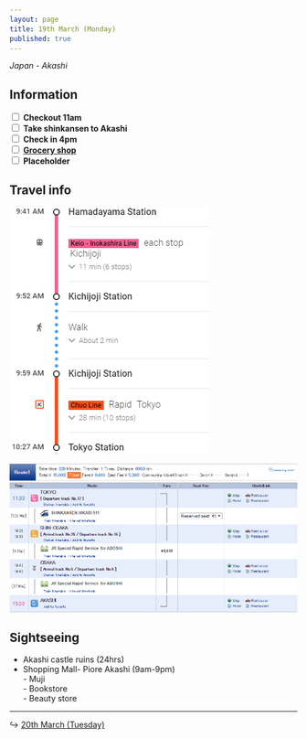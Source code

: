```yaml
---
layout: page
title: 19th March (Monday)
published: true
---
```


*Japan - Akashi*

## Information

<div><input class="box" type="checkbox" name="191" /><label type="text" class="strikethrough"> <b>Checkout 11am</b></label><br /><input class="box" type="checkbox" name="192" /><label type="text" class="strikethrough"> <b>Take shinkansen to Akashi</b></label><br /><input class="box" type="checkbox" name="193" /><label type="text" class="strikethrough"> <b>Check in 4pm</b></label><br /><input class="box" type="checkbox" name="194" /><label type="text" class="strikethrough"> <a href="https://www.google.com.au/maps/dir/%E6%88%90%E5%9F%8E%E7%9F%B3%E4%BA%95+%E3%83%94%E3%82%AA%E3%83%AC%E6%98%8E%E7%9F%B3%E5%BA%97+%E3%80%92673-0891+%E3%83%94%E3%82%AA%E3%83%AC+%E6%98%8E%E7%9F%B3+%E6%9D%B1%E9%A4%A8+1+%E9%9A%8E,+1+Chome-1-23+%C5%8Cakashich%C5%8D,+Akashi-shi,+Hy%C5%8Dgo-ken+673-0891,+Japan/673-0886,+Japan/@34.6484235,134.9941581,19z/data=!3m1!4b1!4m14!4m13!1m5!1m1!1s0x3554d4b64a0ac9f9:0x86d881c96fd4a1fc!2m2!1d134.9932251!2d34.6489801!1m5!1m1!1s0x3554d4b66ee7f2e1:0xa0c510d6889459e2!2m2!1d134.9962114!2d34.6478646!3e3"><b>Grocery shop</b></a></label><br /><input class="box" type="checkbox" name="195" /><label type="text" class="strikethrough"> <b>Placeholder</b></label></div>

## Travel info

![](/uploads/versions/hamatotokyo---x----349-432x---.PNG)

![](/uploads/versions/tokyotoakashi---x----872-449x---.PNG)

## Sightseeing

* Akashi castle ruins (24hrs)
* Shopping Mall- Piore Akashi (9am-9pm)<br>- Muji<br>- Bookstore<br>- Beauty store

---

↪ [20th March (Tuesday)](/days/week2/20mar)